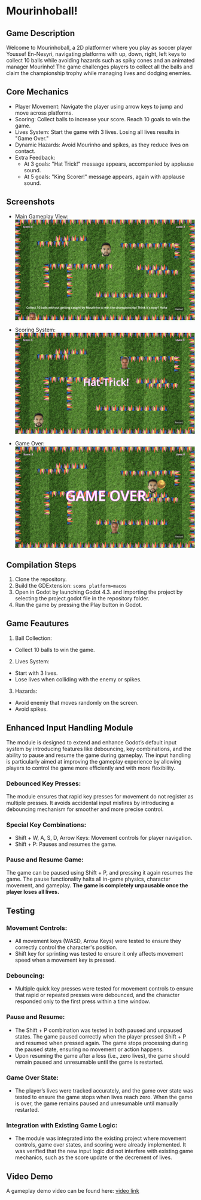 # Mourinhoball!

## Game Description
Welcome to Mourinhoball, a 2D platformer where you play as soccer player Youssef En-Nesyri, navigating platforms with up, down, right, left keys to collect 10 balls while avoiding hazards such as spiky cones and an animated manager Mourinho! The game challenges players to collect all the balls and claim the championship trophy while managing lives and dodging enemies.

## Core Mechanics
- Player Movement: Navigate the player using arrow keys to jump and move across platforms.
- Scoring: Collect balls to increase your score. Reach 10 goals to win the game.
- Lives System: Start the game with 3 lives. Losing all lives results in "Game Over."
- Dynamic Hazards: Avoid Mourinho and spikes, as they reduce lives on contact.
- Extra Feedback:
  - At 3 goals: "Hat Trick!" message appears, accompanied by applause sound.
  - At 5 goals: "King Scorer!" message appears, again with applause sound.

## Screenshots
- Main Gameplay View: 
![Gameplay Screenshot 1](readme_screenshots/start.png)

- Scoring System:
![Gameplay Screenshot 2](readme_screenshots/scored_3.png)

- Game Over:
![Gameplay Screenshot 3](readme_screenshots/gameover.png)

## Compilation Steps
1. Clone the repository.
2. Build the GDExtension: 	``` scons platform=macos ```
3. Open in Godot by launching Godot 4.3. and importing the project by selecting the project.godot file in the repository folder.
4. Run the game by pressing the Play button in Godot.

## Game Feautures
1. Ball Collection:
- Collect 10 balls to win the game.
2. Lives System:
- Start with 3 lives.
- Lose lives when colliding with the enemy or spikes.
3. Hazards:
- Avoid enemiy that moves randomly on the screen.
- Avoid spikes.

## Enhanced Input Handling Module
The module is designed to extend and enhance Godot’s default input system by introducing features like debouncing, key combinations, and the ability to pause and resume the game during gameplay. The input handling is particularly aimed at improving the gameplay experience by allowing players to control the game more efficiently and with more flexibility.

### Debounced Key Presses:
The module ensures that rapid key presses for movement do not register as multiple presses. It avoids accidental input misfires by introducing a debouncing mechanism for smoother and more precise control.
### Special Key Combinations:
- Shift + W, A, S, D, Arrow Keys: Movement controls for player navigation.
- Shift + P: Pauses and resumes the game.
### Pause and Resume Game:
The game can be paused using Shift + P, and pressing it again resumes the game. The pause functionality halts all in-game physics, character movement, and gameplay. **The game is completely unpausable once the player loses all lives.**

## Testing
### Movement Controls:
- All movement keys (WASD, Arrow Keys) were tested to ensure they correctly control the character's position.
- Shift key for sprinting was tested to ensure it only affects movement speed when a movement key is pressed.
### Debouncing:
- Multiple quick key presses were tested for movement controls to ensure that rapid or repeated presses were debounced, and the character responded only to the first press within a time window.
### Pause and Resume:
- The Shift + P combination was tested in both paused and unpaused states. The game paused correctly when the player pressed Shift + P and resumed when pressed again. The game stops processing during the paused state, ensuring no movement or action happens.
- Upon resuming the game after a loss (i.e., zero lives), the game should remain paused and unresumable until the game is restarted.
### Game Over State:
- The player’s lives were tracked accurately, and the game over state was tested to ensure the game stops when lives reach zero.
When the game is over, the game remains paused and unresumable until manually restarted.
### Integration with Existing Game Logic:
- The module was integrated into the existing project where movement controls, game over states, and scoring were already implemented. It was verified that the new input logic did not interfere with existing game mechanics, such as the score update or the decrement of lives.

## Video Demo
A gameplay demo video can be found here: [video link](https://www.youtube.com/watch?v=khrzwS_5jmM)